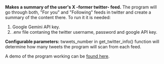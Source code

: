 **Makes a summary of the user's X -former twitter- feed.** The program will go through both, "For you" and "Following" feeds in twitter and create a summary of the content there. To run it it is needed: 

1. Google Gemini API key.
2. .env file contaning the twitter username, password and google API key. 

**Configurable parameters:** twwets_number in get_twitter_info() function will determine how many tweets the program will scan from each feed. 

A demo of the program working can be [found here](https://youtu.be/DfpLujVcO5Q). 


